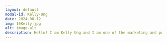 ```yaml
---
layout: default
modal-id: Kelly-Ung
date: 2024-08-12
img: 10Kelly.jpg
alt: image-alt
description: Hello! I am Kelly Ung and I am one of the marketing and public relations directors! As the Social Media and Marketing Coordinator for Golden Reach, I am passionate about creating impactful campaigns that raise awareness and engage people in supporting our mission. I am excited to share what is coming next for Golden Reach!
---
```

